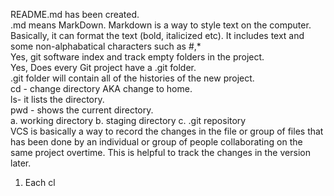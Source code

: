 README.md has been created.  
.md means MarkDown. Markdown is a way to style text on the computer. Basically, it can format the text (bold, italicized etc). It includes text and some non-alphabatical characters such as #,*  
Yes, git software index and track empty folders in the project.  
Yes, Does every Git project have a .git folder.  
.git folder will contain all of the histories of the new project.  
cd - change directory AKA change to home.  
ls- it lists the directory.  
pwd - shows the current directory.  
a. working directory b. staging directory  c. .git repository  
VCS is basically a way to record the changes in the file or group of files that has been done by an individual or group of people collaborating on the same project overtime. This is helpful to track the changes in the version later.  
1. Each cl
